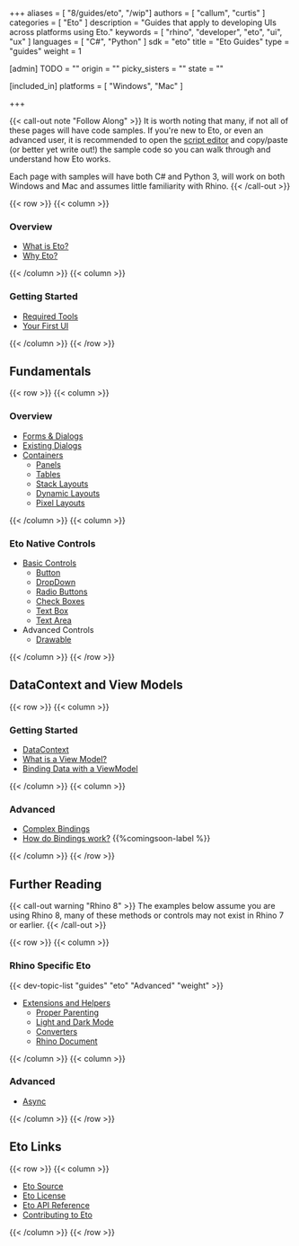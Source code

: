 +++
aliases = [ "8/guides/eto", "/wip"]
authors = [ "callum", "curtis" ]
categories = [ "Eto" ]
description = "Guides that apply to developing UIs across platforms using Eto."
keywords = [ "rhino", "developer", "eto", "ui", "ux" ]
languages = [ "C#", "Python" ]
sdk = "eto"
title = "Eto Guides"
type = "guides"
weight = 1

[admin]
TODO = ""
origin = ""
picky_sisters = ""
state = ""

[included_in]
platforms = [ "Windows", "Mac" ]

+++

{{< call-out note "Follow Along" >}}
  It is worth noting that many, if not all of these pages will have code samples. If you're new to Eto, or even an advanced user, it is recommended to open the [script editor](http://localhost:1313/guides/scripting/scripting-command/#first-script) and copy/paste (or better yet write out!) the sample code so you can walk through and understand how Eto works.

  Each page with samples will have both C# and Python 3, will work on both Windows and Mac and assumes little familiarity with Rhino.
{{< /call-out >}}

{{< row >}}
{{< column >}}

### Overview

- [What is Eto?](what-is-eto/)
- [Why Eto?](why-eto/)
<!-- - [What's New?](whats-new/) -->

{{< /column >}}
{{< column >}}

### Getting Started

- [Required Tools](required-tools/)
- [Your First UI](your-first-ui/)

{{< /column >}}
{{< /row >}}

## Fundamentals

{{< row >}}
{{< column >}}

### Overview 

- [Forms & Dialogs](forms-and-dialogs)
- [Existing Dialogs](existing-dialogs)
- [Containers](containers)
    - [Panels](containers#panels)
    - [Tables](containers#tables)
    - [Stack Layouts](containers#stack-layouts)
    - [Dynamic Layouts](containers#dynamic-layouts)
    - [Pixel Layouts](containers#pixel-layouts)
<!-- - [Menu Bar](menu-bar) -->
  <!-- Ensure to mention advanced menu bars -->
<!-- - [Commands](commands) -->
  <!-- I think commands are awesome and should be used more  -->
<!-- - [Layouts](layouts) -->
  <!-- Spacing, Padding (using nulls to space things out!) all the good stuff  -->
<!-- - [Sizing](sizing) -->

{{< /column >}}
{{< column >}}

### Eto Native Controls
<!-- A simple overview of eto native controls, nothing _too_ fancy -->
- [Basic Controls](controls/)
  - [Button](controls#button)
  - [DropDown](controls#drop-down)
  <!-- - [ComboBox](controls#combobox/) -->
  - [Radio Buttons](controls#radio-buttons)
  - [Check Boxes](controls#check-boxes)
  - [Text Box](controls#text-box)
  - [Text Area](controls#text-area)
- Advanced Controls
  - [Drawable](advanced-controls/drawable)
<!--  - [Grid View](containers#grid-view) -->
<!-- Ensuring the data works on these is so annoying. Documenting this will be so helpful -->
  <!-- - [Tree Views](controls/treeviews/) -->
<!-- Ensuring the data works on these is so annoying. Documenting this will be so helpful -->
  <!-- - [Image View](advanced-controls/imageviews/) -->
  <!-- I think this is worth being a bit more extensive than others -->
<!-- - [Numeric Input](advanced-controls/numericUpDown) -->

{{< /column >}}
{{< /row >}}

## DataContext and View Models

{{< row >}}
{{< column >}}

### Getting Started
- [DataContext](view-and-data/data-context/) <!-- Explain how the DataContext trickles downwards! -->
- [What is a View Model?](view-and-data//view-models)
- [Binding Data with a ViewModel](view-and-data/binding)
<!-- - [Binding without a View Model](view-and-data/no-view-model) -->

{{< /column >}}
{{< column >}}

### Advanced
- [Complex Bindings](view-and-data/complex-bindings)
  <!-- Things such as Convert, etc. -->
- [How do Bindings work?](view-and-data/bindings-explained) {{%comingsoon-label %}}
  <!-- Very detailed explination of Bindings -->
  <!-- Why do I need to bind to a property? -->
<!-- - [Alternatives to Bindings](view-and-data/alternatives) {{%comingsoon-label %}} -->

{{< /column >}}
{{< /row >}}

<!-- 
## Your First Eto Project {{%comingsoon-label %}}

Building a cross platform UI Layout Manager

{{< row >}}
{{< column >}}

1. [Setup](my-first-eto/setup) // Creating the command and the initial space for our project
1. The Form // Set up the form
1. The View Model // Set up the view model
1. The Rhino Command // Set up the command
1. Starting the View // Set up the view with a layout
1. The Eto Commands // Set up the ui commands
1. Creating a Toolbar // Set up the toolbar, buttons with icons etc
1. Styling // Set up the styling
1. The MenuBar // Set up the MenuBar

{{< /column >}}
{{< column >}}

n. Creating the ...

{{< /column >}}
{{< /row >}}

-->

## Further Reading

{{< call-out warning "Rhino 8" >}}
  The examples below assume you are using Rhino 8, many of these methods or controls may not exist in Rhino 7 or earlier.
{{< /call-out >}}

{{< row >}}
{{< column >}}

### Rhino Specific Eto

{{< dev-topic-list "guides" "eto" "Advanced" "weight" >}}

- [Extensions and Helpers](rhino-specific)
  - [Proper Parenting](rhino-specific#showing-a-dialog)
  - [Light and Dark Mode](rhino-specific#rhinostyle)
  - [Converters](rhino-specific#converters)
  - [Rhino Document](rhino-specific#rhino-doc)
<!--
  - UIs in Grasshopper {{%comingsoon-label %}}
  - UIs in the Script Editor {{%comingsoon-label %}}
  - UIs in Commands {{%comingsoon-label %}}
-->
<!-- -->
<!--
- [Rhino Controls](rhino-specific/controls) {{%comingsoon-label %}}
  - NumericUpDownWithUnitParsing {{%comingsoon-label %}}
  - ViewportControl {{%comingsoon-label %}}
  - RhinoButtonStackLayout {{%comingsoon-label %}}
  - RhinoDialogPanel {{%comingsoon-label %}}
  - ImageButton {{%comingsoon-label %}}
  - AddRemoveButton {{%comingsoon-label %}}
-->
{{< /column >}}
{{< column >}}

### Advanced
- [Async](async/)
<!--
- OS Specific eccentricities {{%comingsoon-label %}}
  - Windows {{%comingsoon-label %}}
// I can't think of any in particular
  - Mac OSX {{%comingsoon-label %}}
    - Multiple Documents {{%comingsoon-label %}}
  - Styling {{%comingsoon-label %}}
// How to create os specific styles 
- Custom Controls {{%comingsoon-label %}}
// Inheriting from and modifying controls
- Custom Handlers {{%comingsoon-label %}}
// Custom platform wrapping stuff
- Mouse Events {{%comingsoon-label %}}
// Maybe even drag/drop?
- async was here
// Line between async and non-async
// async events
// invoke async
// DO NOT FORCE WAIT ASYNC ON NON-ASYNC
- Localization {{%comingsoon-label %}}
  - Strings {{%comingsoon-label %}}
  - Menus {{%comingsoon-label %}}
// bits to know about cross platform
// What is with that & thing
// Windows access keys?
// Ensure to use GET not NEW
-->

{{< /column >}}
{{< /row >}}

## Eto Links

{{< row >}}
{{< column >}}

- [Eto Source](https://github.com/picoe/eto)
- [Eto License](https://github.com/picoe/Eto/blob/develop/LICENSE.txt)
- [Eto API Reference](http://pages.picoe.ca/docs/api/)
- [Contributing to Eto](https://github.com/picoe/Eto/wiki/Contributing)

<!-- - [How does Eto work?](eto-explained) {{%comingsoon-label %}} -->
<!-- An explaination of How eto wraps other UIs, mostly for my own benefit -->

{{< /column >}}
{{< /row >}}
